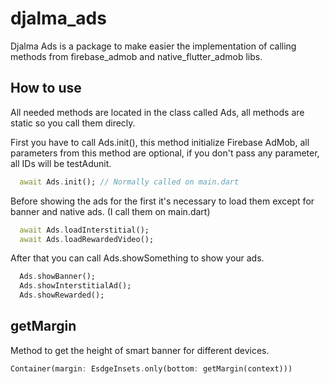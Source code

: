# djalma_ads

Djalma Ads is a package to make easier the implementation of calling methods from firebase_admob and native_flutter_admob
 libs.

## How to use

All needed methods are located in the class called Ads, all methods are static so you call them direcly.

First you have to call Ads.init(), this method initialize Firebase AdMob, all parameters from this method are optional, if you don't pass any parameter, all IDs will be testAdunit.

```dart
  await Ads.init(); // Normally called on main.dart
```

Before showing the ads for the first it's necessary to load them except for banner and native ads. (I call them on main.dart)

```dart
  await Ads.loadInterstitial();
  await Ads.loadRewardedVideo();
```

After that you can call Ads.showSomething to show your ads.

```dart
  Ads.showBanner();
  Ads.showInterstitialAd();
  Ads.showRewarded();
```

## getMargin

Method to get the height of smart banner for different devices.

```dart
Container(margin: EsdgeInsets.only(bottom: getMargin(context)))
```

